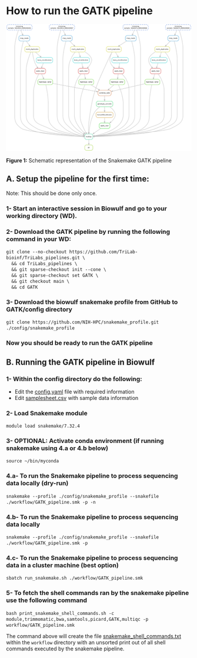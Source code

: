 # How to run the GATK pipeline 

![](dag.png)

**Figure 1:** Schematic representation of the Snakemake GATK pipeline

## A. Setup the pipeline for the first time:

Note: This should be done only once.

### 1- Start an interactive session in Biowulf and go to your working directory (WD). 

### 2- Download the GATK pipeline by running the  following command in your WD:
```
git clone --no-checkout https://github.com/TriLab-bioinf/TriLabs_pipelines.git \
  && cd TriLabs_pipelines \
  && git sparse-checkout init --cone \
  && git sparse-checkout set GATK \
  && git checkout main \
  && cd GATK
```

### 3- Download the biowulf snakemake profile from GitHub to GATK/config directory
```
git clone https://github.com/NIH-HPC/snakemake_profile.git ./config/snakemake_profile
```

### Now you should be ready to run the GATK pipeline 

## B. Running the GATK pipeline in Biowulf

### 1- Within the config directory do the following:

- Edit the [config.yaml](config/config.yaml) file with required information
- Edit [samplesheet.csv](config/samplesheet.csv) with sample data information

### 2- Load Snakemake module
```
module load snakemake/7.32.4
```

### 3- OPTIONAL: Activate conda environment (if running snakemake using 4.a or 4.b below)
```
source ~/bin/myconda
```

### 4.a- To run the Snakemake pipeline to process sequencing data locally (dry-run)
```
snakemake --profile ./config/snakemake_profile --snakefile ./workflow/GATK_pipeline.smk -p -n
```

### 4.b- To run the Snakemake pipeline to process sequencing data locally
```
snakemake --profile ./config/snakemake_profile --snakefile ./workflow/GATK_pipeline.smk -p
```

### 4.c- To run the Snakemake pipeline to process sequencing data in a cluster machine (best option)
```
sbatch run_snakemake.sh ./workflow/GATK_pipeline.smk
```

### 5- To fetch the shell commands ran by the snakemake pipeline use the following command
```
bash print_snakemake_shell_commands.sh -c module,trimmomatic,bwa,samtools,picard,GATK,multiqc -p workflow/GATK_pipeline.smk
```
The command above will create the file [snakemake_shell_commands.txt](workflow/snakemake_shell_commands.txt) within the `workflow` directory with an unsorted print out of all shell commands executed by the snakemake pipeline. 

 
